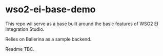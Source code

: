 # wso2-ei-base-demo
This repo wil serve as a base built around the basic features of WSO2 EI Integration Studio.

Relies on Ballerina as a sample backend. 

Readme TBC. 
